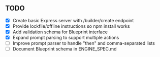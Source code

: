## TODO
- [x] Create basic Express server with /builder/create endpoint
- [x] Provide lockfile/offline instructions so npm install works
- [x] Add validation schema for Blueprint interface
- [x] Expand prompt parsing to support multiple actions
- [ ] Improve prompt parser to handle "then" and comma-separated lists
- [ ] Document Blueprint schema in ENGINE_SPEC.md
